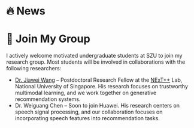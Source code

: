 # 🔥 News
<!-- - *25.12* One paper in KDD is accepted. -->

# 📢 Join My Group
I actively welcome motivated undergraduate students at SZU to join my research group. Most students will be involved in collaborations with the following researchers:
- [Dr. Jiawei Wang](https://jiaweiwang-ai.github.io) – Postdoctoral Research Fellow at the [NExT++](https://www.nextcenter.org) Lab, National University of Singapore. His research focuses on trustworthy multimodal learning, and we work together on generative recommendation systems.
- Dr. Weiguang Chen – Soon to join Huawei. His research centers on speech signal processing, and our collaboration focuses on incorporating speech features into recommendation tasks.
